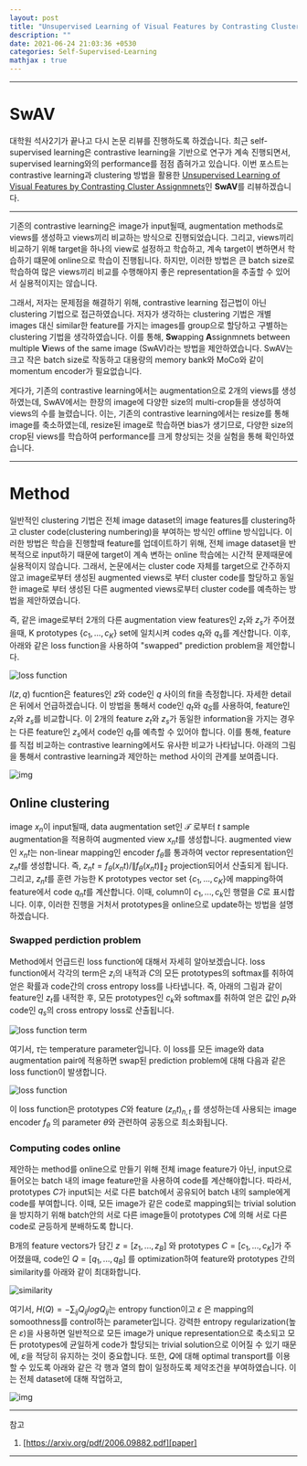 ```yaml
---
layout: post
title: "Unsupervised Learning of Visual Features by Contrasting Cluster Assignmnets 논문 리뷰"
description: ""
date: 2021-06-24 21:03:36 +0530
categories: Self-Supervised-Learning
mathjax : true
---
```

---

# SwAV

대학원 석사2기가 끝나고 다시 논문 리뷰를 진행하도록 하겠습니다. 최근 self-supervised learning은 contrastive learning을 기반으로 연구가 계속 진행되면서, supervised learning와의 performance를 점점 좁혀가고 있습니다. 이번 포스트는 contrastive learning과 clustering 방법을 활용한 [Unsupervised Learning of Visual Features by Contrasting Cluster Assignmnets][paper]인 **SwAV**를 리뷰하겠습니다.

---

기존의 contrastive learning은 image가 input될때, augmentation methods로 views를 생성하고 views끼리 비교하는 방식으로 진행되었습니다. 그리고, views끼리 비교하기 위해 target을 하나의 view로 설정하고 학습하고, 계속 target이 변하면서 학습하기 떄문에 online으로 학습이 진행됩니다. 하지만, 이러한 방법은 큰 batch size로 학습하여 많은 views끼리 비교를 수행해야지 좋은 representation을 추출할 수 있어서 실용적이지는 않습니다.

그래서, 저자는 문제점을 해결하기 위해, contrastive learning 접근법이 아닌 clustering 기법으로 접근하였습니다. 저자가 생각하는 clustering 기법은 개별 images 대신 similar한 feature를 가지는 images를 group으로 할당하고 구별하는 clustering 기법을 생각하였습니다. 이를 통해, **Sw**apping **A**ssignmnets between multiple **V**iews of the same image (SwAV)라는 방법을 제안하였습니다. SwAV는 크고 작은 batch size로 작동하고 대용량의 memory bank와 MoCo와 같이 momentum encoder가 필요없습니다.

게다가, 기존의 contrastive learning에서는 augmentation으로 2개의 views를 생성하였는데, SwAV에서는 한장의 image에 다양한 size의 multi-crop들을 생성하여 views의 수를 늘렸습니다. 이는, 기존의 contrastive learning에서는 resize를 통해 image를 축소하였는데, resize된 image로 학습하면 bias가 생기므로, 다양한 size의 crop된 views를 학습하여 performance를 크게 향상되는 것을 실험을 통해 확인하였습니다.

---

# Method

일반적인 clustering 기법은 전체 image dataset의 image features를 clustering하고 cluster code(clustering numbering)을 부여하는 방식인 offline 방식입니다. 이러한 방법은 학습을 진행할때 feature를 업데이트하기 위해, 전체 image dataset을 반복적으로 input하기 때문에 target이 계속 변하는 online 학습에는 시간적 문제때문에 실용적이지 않습니다. 그래서, 논문에서는 cluster code 자체를 target으로 간주하지 않고 image로부터 생성된 augmented views로 부터 cluster code를 할당하고 동일한 image로 부터 생성된 다른 augmented views로부터 cluster code를 예측하는 방법을 제안하였습니다.

즉, 같은 image로부터 2개의 다른 augmentation view features인 $z_t$와 $z_s$가 주어졌을때, K prototypes $\{ c_1, ..., c_K\}$ set에 일치시켜 codes $q_t$와 $q_s$를 계산합니다. 이후, 아래와 같은 loss function을 사용하여 "swapped" prediction problem을 제안합니다.

![loss function](https://i.imgur.com/R5xZORN.jpg "loss function")

$l(z,q)$ fucntion은 features인 $z$와 code인 $q$ 사이의 fit을 측정합니다. 자세한 detail은 뒤에서 언급하겠습니다. 이 방법을 통해서 code인 $q_t$와 $q_S$를 사용하여, feature인 $z_t$와 $z_s$를 비교합니다. 이 2개의 feature $z_t$와 $z_s$가 동일한 information을 가지는 경우는 다른 feature인 $z_s$에서 code인 $q_t$를 예측할 수 있어야 합니다. 이를 통해, feature를 직접 비교하는 contrastive learning에서도 유사한 비교가 나타납니다. 아래의 그림을 통해서 contrastive learning과 제안하는 method 사이의 관계를 보여줍니다.

![img](https://i.imgur.com/a2XND5k.jpg)

## Online clustering

image $x_n$이 input될때, data augmentation set인 $\mathcal{T}$ 로부터 $t$ sample augmentation을 적용하여 augmented view $x_nt$를 생성합니다. augmented view인 $x_nt$는 non-linear mapping인 encoder $f_\theta$를 통과하여 vector representation인 $z_nt$를 생성합니다. 즉, $z_nt = f_{\theta}(x_nt)/{\lVert f_{\theta}(x_nt) \rVert}_2$ projection되어서 산출되게 됩니다. 그리고, $z_nt$를 훈련 가능한 K prototypes vector set $\{ c_1, ..., c_K\}$에 mapping하여 feature에서 code $q_nt$를 계산합니다. 이때, column이 $c_1, ..., c_k$인 행렬을 $C$로 표시합니다. 이후, 이러한 진행을 거처서 prototypes을 online으로 update하는 방법을 설명하겠습니다.

### Swapped perdiction problem

Method에서 언급드린 loss function에 대해서 자세히 알아보겠습니다. loss function에서 각각의 term은 $z_i$의 내적과 $C$의 모든 prototypes의 softmax를 취하여 얻은 확률과 code간의 cross entropy loss를 나타냅니다. 즉, 아래의 그림과 같이 feature인 $z_t$를 내적한 후, 모든 prototypes인 $c_k$와 softmax를 취하여 얻은 값인 $p_t$와 code인 $q_s$의 cross entropy loss로 산출됩니다.

![loss function term](https://i.imgur.com/PerofkO.jpg "loss function term")

여기서, $\tau$는 temperature parameter입니다. 이 loss를 모든 image와 data augmentation pair에 적용하면 swap된 prediction problem에 대해 다음과 같은 loss function이 발생합니다.

![loss function](https://i.imgur.com/A5DD6Ag.jpg "loss function")

이 loss function은 prototypes $C$와 feature $(z_nt)_{n,t}$ 를 생성하는데 사용되는 image encoder $f_{\theta}$ 의 parameter $\theta$와 관련하여 공동으로 최소화됩니다.

### Computing codes online

제안하는 method를 online으로 만들기 위해 전체 image feature가 아닌, input으로 들어오는 batch 내의 image feature만을 사용하여 code를 계산해야합니다. 따라서, prototypes $C$가 input되는 서로 다른 batch에서 공유되어 batch 내의 sample에게 code를 부여합니다. 이때, 모든 image가 같은 code로 mapping되는 trivial solution을 방지하기 위해 batch안의 서로 다른 image들이 prototypes $C$에 의해 서로 다른 code로 균등하게 분배하도록 합니다.

B개의 feature vectors가 담긴 $z = [z_1, ..., z_B]$ 와 prototypes $C = [c_1, ..., c_K]$가 주어졌을때, code인 $Q = [q_1, ..., q_B]$ 를 optimization하여 feature와 prototypes 간의 similarity를 아래와 같이 최대화합니다.

![similarity](https://i.imgur.com/3kz89yx.jpg)

여기서, $H(Q) = -\sum_{ij} Q_{ij} logQ_{ij}$는 entropy function이고 $\varepsilon$ 은 mapping의 somoothness를 control하는 parameter입니다. 강력한 entropy regularization(높은 $\varepsilon$)을 사용하면 일반적으로 모든 image가 unique representation으로 축소되고 모든 prototypes에 균일하게 code가 할당되는 trivial solution으로 이어질 수 있기 때문에, $\varepsilon$을 적당히 유지하는 것이 중요합니다. 또한, $Q$에 대해 optimal transport를 이용할 수 있도록 아래와 같은 각 행과 열의 합이 일정하도록 제약조건을 부여하였습니다. 이는 전체 dataset에 대해 작업하고, 

![img](https://i.imgur.com/OJVnugn.jpg)

---

참고
1. [https://arxiv.org/pdf/2006.09882.pdf][paper]

---

[paper]: https://arxiv.org/pdf/2006.09882.pdf
